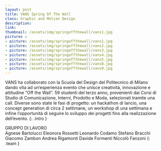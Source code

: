```yaml
---
layout: post
title: VANS Spring Of The Wall
class: Graphic and Motion Design
description: 
link: 
thumbnail: /assets/img/springoffthewall/vans1.jpg
pictures : 
- picture: /assets/img/springoffthewall/vans1.jpg
- picture: /assets/img/springoffthewall/vans2.jpg
- picture: /assets/img/springoffthewall/vans3.jpg
- picture: /assets/img/springoffthewall/vans4.jpg
- picture: /assets/img/springoffthewall/vans5.jpg
- picture: /assets/img/springoffthewall/vans8.jpg
- picture: /assets/img/springoffthewall/vans9.jpg
---
```

VANS ha collaborato con la Scuola del Design del Politecnico di Milano dando vita ad un’esperienza evento che unisce creatività, innovazione e attitudine “Off the Wall”. 59 studenti del terzo anno, provenienti dai Corsi di Studio di Comunicazione, Interni, Prodotto e Moda, selezionati tramite una call. Diverse sono state le fasi di progetto: un hackathon di lancio, una concept generation di circa 2 settimane, un workshop di una settimana e infine l’opportunità di seguire lo sviluppo dei progetti fino alla realizzazione dell’evento.
{: .intro }

GRUPPO DI LAVORO <br>
Agnese Bartolucci Eleonora Rossetti Leonardo Codamo Stefano Bracchi Giacomo Zambon Andrea Rigamonti Davide Formenti Niccolò Fanzoni
{: .team }

